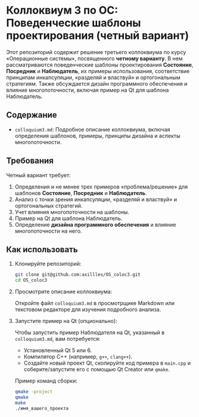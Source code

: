 # Коллоквиум 3 по ОС: Поведенческие шаблоны проектирования (четный вариант)

Этот репозиторий содержит решение третьего коллоквиума по курсу «Операционные системы», посвященного **четному варианту**. В нем рассматриваются поведенческие шаблоны проектирования **Состояние**, **Посредник** и **Наблюдатель**, их примеры использования, соответствие принципам инкапсуляции, «разделяй и властвуй» и ортогональным стратегиям. Также обсуждается дизайн программного обеспечения и влияние многопоточности, включая пример на Qt для шаблона Наблюдатель.

## Содержание

- `colloquium3.md`: Подробное описание коллоквиума, включая определения шаблонов, примеры, принципы дизайна и аспекты многопоточности.

## Требования

Четный вариант требует:
1. Определения и не менее трех примеров «проблема/решение» для шаблонов **Состояние**, **Посредник** и **Наблюдатель**.
2. Анализ с точки зрения инкапсуляции, «разделяй и властвуй» и ортогональных стратегий.
3. Учет влияния многопоточности на шаблоны.
4. Пример на Qt для шаблона Наблюдатель.
5. Определение **дизайна программного обеспечения** и влияние многопоточности на него.

## Как использовать

1. Клонируйте репозиторий:

   ```bash
   git clone git@github.com:axillles/OS_coloc3.git
   cd OS_coloc3
   ```

2. Просмотрите описание коллоквиума:

   Откройте файл `colloquium3.md` в просмотрщике Markdown или текстовом редакторе для изучения подробного анализа.

3. Запустите пример на Qt (опционально):

   Чтобы запустить пример Наблюдателя на Qt, указанный в `colloquium3.md`, вам потребуется:
   - Установленный Qt 5 или 6.
   - Компилятор C++ (например, `g++`, `clang++`).
   - Создайте новый проект Qt, скопируйте код примера в `main.cpp` и соберите/запустите его с помощью Qt Creator или `qmake`.

   Пример команд сборки:

   ```bash
   qmake -project
   qmake
   make
   ./имя_вашего_проекта
   ```
